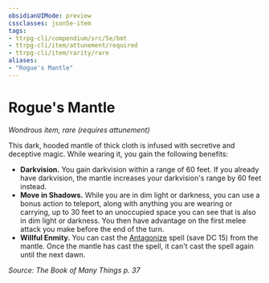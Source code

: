 ```yaml
---
obsidianUIMode: preview
cssclasses: json5e-item
tags:
- ttrpg-cli/compendium/src/5e/bmt
- ttrpg-cli/item/attunement/required
- ttrpg-cli/item/rarity/rare
aliases: 
- "Rogue's Mantle"
---
```

# Rogue's Mantle
*Wondrous item, rare (requires attunement)*  


This dark, hooded mantle of thick cloth is infused with secretive and deceptive magic. While wearing it, you gain the following benefits:

- **Darkvision.** You gain darkvision within a range of 60 feet. If you already have darkvision, the mantle increases your darkvision's range by 60 feet instead.  
- **Move in Shadows.** While you are in dim light or darkness, you can use a bonus action to teleport, along with anything you are wearing or carrying, up to 30 feet to an unoccupied space you can see that is also in dim light or darkness. You then have advantage on the first melee attack you make before the end of the turn.  
- **Willful Enmity.** You can cast the [Antagonize](antagonize-bmt.md) spell (save DC 15) from the mantle. Once the mantle has cast the spell, it can't cast the spell again until the next dawn.  

*Source: The Book of Many Things p. 37*